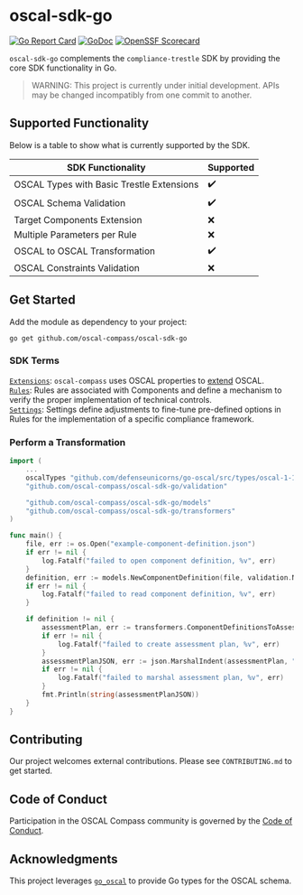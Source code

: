 # oscal-sdk-go

[![Go Report Card](https://goreportcard.com/badge/github.com/oscal-compass/oscal-sdk-go)](https://goreportcard.com/report/github.com/oscal-compass/oscal-sdk-go)
[![GoDoc](https://img.shields.io/static/v1?label=godoc&message=reference&color=blue)](https://pkg.go.dev/github.com/oscal-compass/oscal-sdk-go)
[![OpenSSF Scorecard](https://api.scorecard.dev/projects/github.com/oscal-compass/oscal-sdk-go/badge)](https://scorecard.dev/viewer/?uri=github.com/oscal-compass/oscal-sdk-go)

`oscal-sdk-go` complements the `compliance-trestle` SDK by providing the core SDK functionality in Go.

> WARNING: This project is currently under initial development. APIs may be changed incompatibly from one commit to another.

## Supported Functionality

Below is a table to show what is currently supported by the SDK.

| SDK Functionality                         | Supported          |
|-------------------------------------------|--------------------|
| OSCAL Types with Basic Trestle Extensions | :heavy_check_mark: |
| OSCAL Schema Validation                   | :heavy_check_mark: |
| Target Components Extension               | :x:                |
| Multiple Parameters per Rule              | :x:                |
| OSCAL to OSCAL Transformation             | :heavy_check_mark: |
| OSCAL Constraints Validation              | :x:                |


## Get Started

Add the module as dependency to your project:

```console
go get github.com/oscal-compass/oscal-sdk-go
```

### SDK Terms

[`Extensions`](https://github.com/oscal-compass/oscal-sdk-go/tree/main/extensions): `oscal-compass` uses OSCAL properties to [extend](https://pages.nist.gov/OSCAL/learn/tutorials/general/extension/#props) OSCAL.  
[`Rules`](https://github.com/oscal-compass/oscal-sdk-go/tree/main/rules): Rules are associated with Components and define a mechanism to verify the proper implementation of technical controls.  
[`Settings`](https://github.com/oscal-compass/oscal-sdk-go/tree/main/settings): Settings define adjustments to fine-tune pre-defined options in Rules for the implementation of a specific compliance framework.  

### Perform a Transformation

```go
import (
    ...
	oscalTypes "github.com/defenseunicorns/go-oscal/src/types/oscal-1-1-3"
	"github.com/oscal-compass/oscal-sdk-go/validation"

	"github.com/oscal-compass/oscal-sdk-go/models"
	"github.com/oscal-compass/oscal-sdk-go/transformers"
)

func main() {
	file, err := os.Open("example-component-definition.json")
	if err != nil {
		log.Fatalf("failed to open component definition, %v", err)
	}
	definition, err := models.NewComponentDefinition(file, validation.NoopValidator{})
	if err != nil {
		log.Fatalf("failed to read component definition, %v", err)
	}

	if definition != nil {
		assessmentPlan, err := transformers.ComponentDefinitionsToAssessmentPlan(context.Background(), []oscalTypes.ComponentDefinition{*definition}, "example-framework")
		if err != nil {
			log.Fatalf("failed to create assessment plan, %v", err)
		}
		assessmentPlanJSON, err := json.MarshalIndent(assessmentPlan, "", " ")
		if err != nil {
			log.Fatalf("failed to marshal assessment plan, %v", err)
		}
		fmt.Println(string(assessmentPlanJSON))
	}
}
```

## Contributing

Our project welcomes external contributions. Please see `CONTRIBUTING.md` to get started.

## Code of Conduct

Participation in the OSCAL Compass community is governed by the [Code of Conduct](https://github.com/oscal-compass/community/blob/main/CODE_OF_CONDUCT.md).

## Acknowledgments

This project leverages [`go_oscal`](https://github.com/defenseunicorns/go-oscal) to provide Go types for the OSCAL schema.
